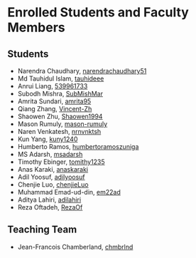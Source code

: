 # Enrolled Students and Faculty Members


## Students
* Narendra Chaudhary, [narendrachaudhary51](https://github.com/narendrachaudhary51)
* Md Tauhidul Islam, [tauhideee](https://github.com/tauhideee)
* Anrui Liang, [539961733](https://github.com/539961733)
* Subodh Mishra, [SubMishMar](https://github.com/SubMishMar)
* Amrita Sundari, [amrita95](https://github.com/amrita95)
* Qiang Zhang, [Vincent-Zh](https://github.com/Vincent-Zh)
* Shaowen Zhu, [Shaowen1994](https://github.com/Shaowen1994)
* Mason Rumuly, [mason-rumuly](https://github.com/mason-rumuly)
* Naren Venkatesh, [nrnvnktsh](https://github.com/nrnvnktsh)
* Kun Yang, [kuny1240](https://github.com/kuny1240)
* Humberto Ramos, [humbertoramoszuniga](https://github.com/humbertoramoszuniga)
* MS Adarsh, [msadarsh](https://github.com/msadarsh)
* Timothy Ebinger, [tomithy1235](https://github.com/tomithy1235)
* Anas Karaki, [anaskaraki](https://github.com/anaskaraki)
* Adil Yoosuf, [adilyoosuf](https://github.com/adilyoosuf)
* Chenjie Luo, [chenjieLuo](https://github.com/chenjieLuo)
* Muhammad Emad-ud-din, [em22ad](https://github.com/em22ad)
* Aditya Lahiri, [adilahiri](https://github.com/adilahiri)
* Reza Oftadeh, [RezaOf](https://github.com/RezaOf)
## Teaching Team

* Jean-Francois Chamberland, [chmbrlnd](https://github.com/chmbrlnd)

